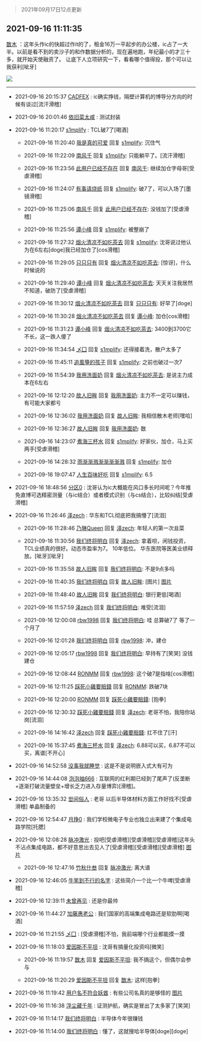 > 2021年09月17日12点更新
<link rel="stylesheet" href="https://cdn.jsdelivr.net/gh/taotie6/sampleJSON@main/css/photo_show.css">
<meta name="referrer" content="no-referrer" />


 ## 2021-09-16 11:11:35 

 [㪚木](https://www.coolapk.com/feed/30021585?shareKey=MzkxM2M0NTQ1NDQyNjE0MmMxNGE~) ：这年头作ic的快超过作it的了，租金16万一平起步的办公楼，ic占了一大半。以前是看不到的卖沙子的和作数据分析的，现在遍地跑，年纪最小的才三十多，就开始天使融资了。
让底下人立项研究一下，看看哪个值得投，那个可以让我获利[呲牙] 

<div class="album">
<img class="img-item" src="http://image.coolapk.com/feed/2021/0916/11/1081091_94b752d0_1886_8434@3325x2494.jpeg" />
</div>

 ------- 

- 2021-09-16 20:15:37 [CADFEX](uid=2344116) : ic确实挣钱，隔壁计算机的博导分方向的时候有谈过[流汗滑稽] 

- 2021-09-16 20:01:46 [依旧菜太咸](uid=1600968) : 测试封装 

- 2021-09-16 11:20:17 [s1mplify](uid=1732022) : TCL破7了[喝酒] 

    - 2021-09-16 11:20:40 [我是真的可爱](uid=731138) 回复 [s1mplify](uid=1732022): 沉住气 

    - 2021-09-16 11:22:09 [南风千](uid=2834132) 回复 [s1mplify](uid=1732022): 只能躺平了。[流汗滑稽] 

    - 2021-09-16 11:23:56 [此用户已经不存在](uid=644762) 回复 [南风千](uid=2834132): 继续加仓字母哥[受虐滑稽] 

    - 2021-09-16 11:24:07 [有事请烧纸](uid=1802946) 回复 [s1mplify](uid=1732022): 破7了，可以入场了[墨镜滑稽] 

    - 2021-09-16 11:25:06 [南风千](uid=2834132) 回复 [此用户已经不存在](uid=644762): 没钱加了[受虐滑稽] 

    - 2021-09-16 11:25:56 [谭小峰](uid=2924176) 回复 [s1mplify](uid=1732022): 被整崩了 

    - 2021-09-16 11:27:32 [烟火清凉不如吃茶去](uid=4279524) 回复 [s1mplify](uid=1732022): 沈哥说过他认为在6左右[doge]我已经加仓了[cos滑稽] 

    - 2021-09-16 11:29:05 [只只只有](uid=2467028) 回复 [烟火清凉不如吃茶去](uid=4279524): [惊讶]，什么时候说的 

    - 2021-09-16 11:29:40 [谭小峰](uid=2924176) 回复 [烟火清凉不如吃茶去](uid=4279524): 天天关注我居然不知道，破防了[受虐滑稽] 

    - 2021-09-16 11:30:12 [烟火清凉不如吃茶去](uid=4279524) 回复 [只只只有](uid=2467028): 好早了[doge] 

    - 2021-09-16 11:30:28 [烟火清凉不如吃茶去](uid=4279524) 回复 [谭小峰](uid=2924176): 加仓[cos滑稽] 

    - 2021-09-16 11:31:23 [谭小峰](uid=2924176) 回复 [烟火清凉不如吃茶去](uid=4279524): 3400到3700它不长，这一跌人傻了 

    - 2021-09-16 11:34:54 [乄囗](uid=759206) 回复 [s1mplify](uid=1732022): 还得接着洗，散户太多了 

    - 2021-09-16 11:45:11 [追風箏的孩子](uid=783549) 回复 [s1mplify](uid=1732022): 之前也破过一次7 

    - 2021-09-16 11:54:39 [我用洗面奶](uid=959542) 回复 [烟火清凉不如吃茶去](uid=4279524): 是说主力成本在6左右 

    - 2021-09-16 12:12:20 [故人旧眸](uid=5481001) 回复 [我用洗面奶](uid=959542): 主力不一定可以赚钱，有可能大家都亏 

    - 2021-09-16 12:36:02 [我用洗面奶](uid=959542) 回复 [故人旧眸](uid=5481001): 我相信散木老师[嘿哈] 

    - 2021-09-16 12:36:27 [故人旧眸](uid=5481001) 回复 [我用洗面奶](uid=959542): 㪚 

    - 2021-09-16 14:23:07 [煮海三杯水](uid=695018) 回复 [s1mplify](uid=1732022): 好家伙，加仓，马上买两手[受虐滑稽] 

    - 2021-09-16 14:28:32 [雨渐渐溅渐渐渐渐溅](uid=2384512) 回复 [s1mplify](uid=1732022): 加仓 

    - 2021-09-16 19:07:47 [人生百味好吃](uid=1299034) 回复 [s1mplify](uid=1732022): 6.5 

- 2021-09-16 18:48:56 [分区0](uid=11551076) : 沈哥认为ic大概能在风口多长时间呢？今年推免直博可选精密测量（与ic结合）或者模式识别（与cs结合），比较纠结[受虐滑稽] 

- 2021-09-16 11:26:46 [泽zech](uid=597954) : 华东和TCL彻底把我搞懵了[流泪] 

    - 2021-09-16 11:28:46 [乃琳Queen](uid=2370903) 回复 [泽zech](uid=597954): 年轻人的第一次韭菜 

    - 2021-09-16 11:30:56 [我们终将明白](uid=3083973) 回复 [泽zech](uid=597954): 拿着呗，闲钱投资，TCL业绩真的很好。动态市盈率为7。
10年低位。
华东医院等医美业绩释放。[呲牙][呲牙] 

    - 2021-09-16 11:35:58 [故人旧眸](uid=5481001) 回复 [我们终将明白](uid=3083973): 不是9点多吗 

    - 2021-09-16 11:40:35 [我们终将明白](uid=3083973) 回复 [故人旧眸](uid=5481001): [图片] [图片](http://image.coolapk.com/feed/2021/0916/11/3083973_a681d8a1_3633_6442@1080x2400.jpeg)

    - 2021-09-16 11:48:40 [故人旧眸](uid=5481001) 回复 [我们终将明白](uid=3083973): 银行更低[喝酒] 

    - 2021-09-16 11:57:59 [泽zech](uid=597954) 回复 [我们终将明白](uid=3083973): 难受[流泪] 

    - 2021-09-16 12:00:08 [rbw1998](uid=602980) 回复 [我们终将明白](uid=3083973): 哇 总算破7了 等了一个月了 

    - 2021-09-16 12:01:28 [我们终将明白](uid=3083973) 回复 [rbw1998](uid=602980): 冲，建仓 

    - 2021-09-16 12:05:17 [rbw1998](uid=602980) 回复 [我们终将明白](uid=3083973): 早持有了[笑哭] 没钱建仓 

    - 2021-09-16 12:08:44 [RONMM](uid=7053181) 回复 [rbw1998](uid=602980): 这个破7是指啥[cos滑稽] 

    - 2021-09-16 12:11:25 [踩死小雞要賠錢](uid=2375908) 回复 [RONMM](uid=7053181): 跌破7块 

    - 2021-09-16 12:20:00 [RONMM](uid=7053181) 回复 [踩死小雞要賠錢](uid=2375908): [抱拳] 

    - 2021-09-16 12:30:32 [踩死小雞要賠錢](uid=2375908) 回复 [泽zech](uid=597954): 老哥不怕，我陪你站岗[流泪] 

    - 2021-09-16 14:16:42 [泽zech](uid=597954) 回复 [踩死小雞要賠錢](uid=2375908): 扛不住了[汗] 

    - 2021-09-16 15:37:45 [煮海三杯水](uid=695018) 回复 [泽zech](uid=597954): 6.88可以买，6.87不可以买，离谱[不开心] 

- 2021-09-16 14:52:58 [没事我就睡觉](uid=794606) : 这是不是说明嵌入式大有可为 

- 2021-09-16 14:44:08 [泡泡袖666](uid=2844894) : 互联网的红利期已经到了尾声了(反垄断+逐渐打破流量壁垒+增长乏力进入存量博弈)[滑稽]。 

- 2021-09-16 13:35:32 [丗间俗人](uid=1114269) : 老哥 以后半导体材料方面工作好找不[受虐滑稽] 单晶制备的 

- 2021-09-16 12:54:47 [月挣0](uid=2517331) : 我们学校微电子专业也独立出来建了个集成电路学院[托腮] 

- 2021-09-16 12:08:28 [脉冲激光](uid=1825566) : 投吧[受虐滑稽][受虐滑稽][受虐滑稽]这年头不沾点集成电路，都不好意思出去见人了[受虐滑稽][受虐滑稽][受虐滑稽] [图片](http://image.coolapk.com/feed/2021/0916/12/1825566_5307_9524@1366x528.jpg)

    - 2021-09-16 12:47:16 [竹秋什叁](uid=2319428) 回复 [脉冲激光](uid=1825566): 离大谱 

- 2021-09-16 12:46:05 [牛笔到不行的名字](uid=2374460) : 这些简介一个比一个牛啤[受虐滑稽] 

- 2021-09-16 12:39:11 [未曾再见](uid=666403) : 还是你最帅 

- 2021-09-16 11:44:27 [加藤惠老公](uid=1266680) : 我们国家的高端集成电路还是软肋啊[喝酒] 

- 2021-09-16 11:21:55 [乄囗](uid=759206) : [受虐滑稽]不怕，我前端哪个行业都能摸一摸 

- 2021-09-16 11:18:03 [爱因斯不平坦](uid=834251) : 沈哥有搞量化投资吗[微笑] 

    - 2021-09-16 11:19:57 [㪚木](uid=1081091) 回复 [爱因斯不平坦](uid=834251): 我不搞这个，但偶尔会参与 

    - 2021-09-16 11:20:29 [爱因斯不平坦](uid=834251) 回复 [㪚木](uid=1081091): 这样[抱拳] 

- 2021-09-16 11:19:42 [用户名不符合妖酋](uid=1105274) : 有些公司名真的是够怪的 [图片](http://image.coolapk.com/feed/2021/0916/11/1105274_82970519_2381_3951@500x383.jpeg)

- 2021-09-16 11:16:38 [浮尘藏千年](uid=618671) : 证测护航，确实是冒出了太多家了[笑哭] 

- 2021-09-16 11:14:17 [我们终将明白](uid=3083973) : 半导体今年很赚钱 

- 2021-09-16 11:14:00 [我们终将明白](uid=3083973) : 懂了，这就搜哈半导体[doge][doge] 

